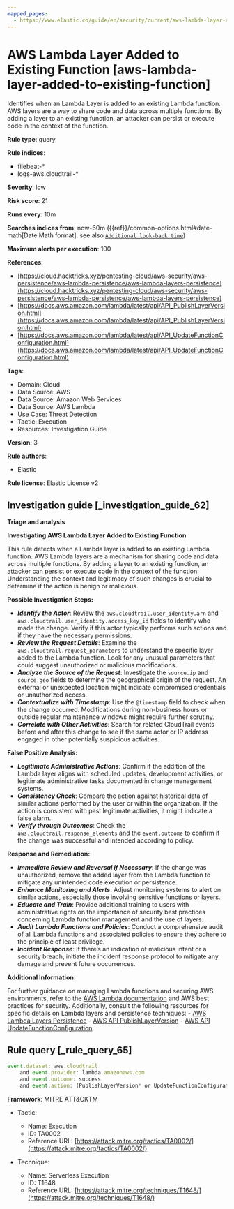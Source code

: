 ```yaml
---
mapped_pages:
  - https://www.elastic.co/guide/en/security/current/aws-lambda-layer-added-to-existing-function.html
---
```


# AWS Lambda Layer Added to Existing Function [aws-lambda-layer-added-to-existing-function]

Identifies when an Lambda Layer is added to an existing Lambda function. AWS layers are a way to share code and data across multiple functions. By adding a layer to an existing function, an attacker can persist or execute code in the context of the function.

**Rule type**: query

**Rule indices**:

* filebeat-*
* logs-aws.cloudtrail-*

**Severity**: low

**Risk score**: 21

**Runs every**: 10m

**Searches indices from**: now-60m ({{ref}}/common-options.html#date-math[Date Math format], see also [`Additional look-back time`](docs-content://solutions/security/detect-and-alert/create-detection-rule.md#rule-schedule))

**Maximum alerts per execution**: 100

**References**:

* [https://cloud.hacktricks.xyz/pentesting-cloud/aws-security/aws-persistence/aws-lambda-persistence/aws-lambda-layers-persistence](https://cloud.hacktricks.xyz/pentesting-cloud/aws-security/aws-persistence/aws-lambda-persistence/aws-lambda-layers-persistence)
* [https://docs.aws.amazon.com/lambda/latest/api/API_PublishLayerVersion.html](https://docs.aws.amazon.com/lambda/latest/api/API_PublishLayerVersion.html)
* [https://docs.aws.amazon.com/lambda/latest/api/API_UpdateFunctionConfiguration.html](https://docs.aws.amazon.com/lambda/latest/api/API_UpdateFunctionConfiguration.html)

**Tags**:

* Domain: Cloud
* Data Source: AWS
* Data Source: Amazon Web Services
* Data Source: AWS Lambda
* Use Case: Threat Detection
* Tactic: Execution
* Resources: Investigation Guide

**Version**: 3

**Rule authors**:

* Elastic

**Rule license**: Elastic License v2

## Investigation guide [_investigation_guide_62]

**Triage and analysis**

**Investigating AWS Lambda Layer Added to Existing Function**

This rule detects when a Lambda layer is added to an existing Lambda function. AWS Lambda layers are a mechanism for sharing code and data across multiple functions. By adding a layer to an existing function, an attacker can persist or execute code in the context of the function. Understanding the context and legitimacy of such changes is crucial to determine if the action is benign or malicious.

**Possible Investigation Steps:**

* ***Identify the Actor***: Review the `aws.cloudtrail.user_identity.arn` and `aws.cloudtrail.user_identity.access_key_id` fields to identify who made the change. Verify if this actor typically performs such actions and if they have the necessary permissions.
* ***Review the Request Details***: Examine the `aws.cloudtrail.request_parameters` to understand the specific layer added to the Lambda function. Look for any unusual parameters that could suggest unauthorized or malicious modifications.
* ***Analyze the Source of the Request***: Investigate the `source.ip` and `source.geo` fields to determine the geographical origin of the request. An external or unexpected location might indicate compromised credentials or unauthorized access.
* ***Contextualize with Timestamp***: Use the `@timestamp` field to check when the change occurred. Modifications during non-business hours or outside regular maintenance windows might require further scrutiny.
* ***Correlate with Other Activities***: Search for related CloudTrail events before and after this change to see if the same actor or IP address engaged in other potentially suspicious activities.

**False Positive Analysis:**

* ***Legitimate Administrative Actions***: Confirm if the addition of the Lambda layer aligns with scheduled updates, development activities, or legitimate administrative tasks documented in change management systems.
* ***Consistency Check***: Compare the action against historical data of similar actions performed by the user or within the organization. If the action is consistent with past legitimate activities, it might indicate a false alarm.
* ***Verify through Outcomes***: Check the `aws.cloudtrail.response_elements` and the `event.outcome` to confirm if the change was successful and intended according to policy.

**Response and Remediation:**

* ***Immediate Review and Reversal if Necessary***: If the change was unauthorized, remove the added layer from the Lambda function to mitigate any unintended code execution or persistence.
* ***Enhance Monitoring and Alerts***: Adjust monitoring systems to alert on similar actions, especially those involving sensitive functions or layers.
* ***Educate and Train***: Provide additional training to users with administrative rights on the importance of security best practices concerning Lambda function management and the use of layers.
* ***Audit Lambda Functions and Policies***: Conduct a comprehensive audit of all Lambda functions and associated policies to ensure they adhere to the principle of least privilege.
* ***Incident Response***: If there’s an indication of malicious intent or a security breach, initiate the incident response protocol to mitigate any damage and prevent future occurrences.

**Additional Information:**

For further guidance on managing Lambda functions and securing AWS environments, refer to the [AWS Lambda documentation](https://docs.aws.amazon.com/lambda/latest/dg/welcome.html) and AWS best practices for security. Additionally, consult the following resources for specific details on Lambda layers and persistence techniques: - [AWS Lambda Layers Persistence](https://cloud.hacktricks.xyz/pentesting-cloud/aws-security/aws-persistence/aws-lambda-persistence/aws-lambda-layers-persistence) - [AWS API PublishLayerVersion](https://docs.aws.amazon.com/lambda/latest/api/API_PublishLayerVersion.html) - [AWS API UpdateFunctionConfiguration](https://docs.aws.amazon.com/lambda/latest/api/API_UpdateFunctionConfiguration.html)


## Rule query [_rule_query_65]

```js
event.dataset: aws.cloudtrail
    and event.provider: lambda.amazonaws.com
    and event.outcome: success
    and event.action: (PublishLayerVersion* or UpdateFunctionConfiguration)
```

**Framework**: MITRE ATT&CKTM

* Tactic:

    * Name: Execution
    * ID: TA0002
    * Reference URL: [https://attack.mitre.org/tactics/TA0002/](https://attack.mitre.org/tactics/TA0002/)

* Technique:

    * Name: Serverless Execution
    * ID: T1648
    * Reference URL: [https://attack.mitre.org/techniques/T1648/](https://attack.mitre.org/techniques/T1648/)



